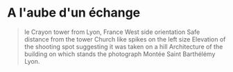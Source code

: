 # A l'aube d'un échange

> le Crayon tower from Lyon, France
> West side orientation
> Safe distance from the tower
> Church like spikes on the left size
> Elevation of the shooting spot suggesting it was taken on a hill
> Architecture of the building on which stands the photograph
> Montée Saint Barthélémy Lyon.
